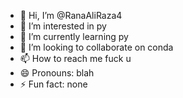 - 👋 Hi, I’m @RanaAliRaza4
- 👀 I’m interested in py
- 🌱 I’m currently learning py
- 💞️ I’m looking to collaborate on conda
- 📫 How to reach me fuck u
- 😄 Pronouns: blah
- ⚡ Fun fact: none

<!---
RanaAliRaza4/RanaAliRaza4 is a ✨ special ✨ repository because its `README.md` (this file) appears on your GitHub profile.
You can click the Preview link to take a look at your changes.
--->

